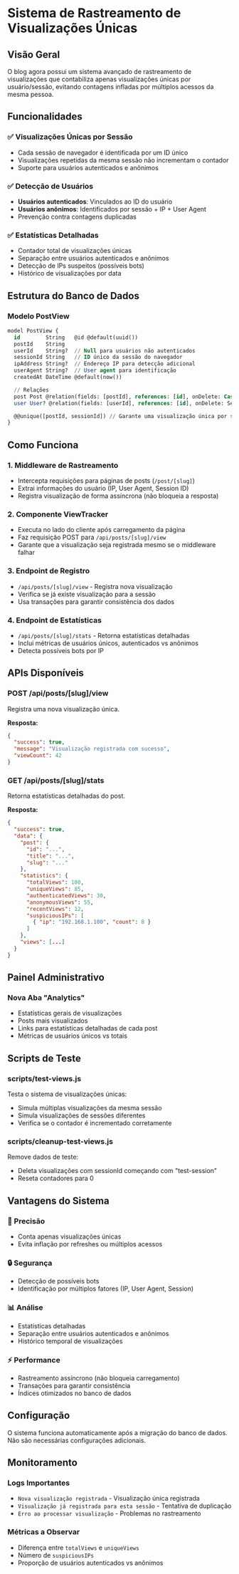 # Sistema de Rastreamento de Visualizações Únicas

## Visão Geral

O blog agora possui um sistema avançado de rastreamento de visualizações que contabiliza apenas visualizações únicas por usuário/sessão, evitando contagens infladas por múltiplos acessos da mesma pessoa.

## Funcionalidades

### ✅ Visualizações Únicas por Sessão
- Cada sessão de navegador é identificada por um ID único
- Visualizações repetidas da mesma sessão não incrementam o contador
- Suporte para usuários autenticados e anônimos

### ✅ Detecção de Usuários
- **Usuários autenticados**: Vinculados ao ID do usuário
- **Usuários anônimos**: Identificados por sessão + IP + User Agent
- Prevenção contra contagens duplicadas

### ✅ Estatísticas Detalhadas
- Contador total de visualizações únicas
- Separação entre usuários autenticados e anônimos
- Detecção de IPs suspeitos (possíveis bots)
- Histórico de visualizações por data

## Estrutura do Banco de Dados

### Modelo PostView
```sql
model PostView {
  id        String   @id @default(uuid())
  postId    String
  userId    String?  // Null para usuários não autenticados
  sessionId String   // ID único da sessão do navegador
  ipAddress String?  // Endereço IP para detecção adicional
  userAgent String?  // User agent para identificação
  createdAt DateTime @default(now())

  // Relações
  post Post @relation(fields: [postId], references: [id], onDelete: Cascade)
  user User? @relation(fields: [userId], references: [id], onDelete: SetNull)

  @@unique([postId, sessionId]) // Garante uma visualização única por sessão
}
```

## Como Funciona

### 1. Middleware de Rastreamento
- Intercepta requisições para páginas de posts (`/post/[slug]`)
- Extrai informações do usuário (IP, User Agent, Session ID)
- Registra visualização de forma assíncrona (não bloqueia a resposta)

### 2. Componente ViewTracker
- Executa no lado do cliente após carregamento da página
- Faz requisição POST para `/api/posts/[slug]/view`
- Garante que a visualização seja registrada mesmo se o middleware falhar

### 3. Endpoint de Registro
- `/api/posts/[slug]/view` - Registra nova visualização
- Verifica se já existe visualização para a sessão
- Usa transações para garantir consistência dos dados

### 4. Endpoint de Estatísticas
- `/api/posts/[slug]/stats` - Retorna estatísticas detalhadas
- Inclui métricas de usuários únicos, autenticados vs anônimos
- Detecta possíveis bots por IP

## APIs Disponíveis

### POST /api/posts/[slug]/view
Registra uma nova visualização única.

**Resposta:**
```json
{
  "success": true,
  "message": "Visualização registrada com sucesso",
  "viewCount": 42
}
```

### GET /api/posts/[slug]/stats
Retorna estatísticas detalhadas do post.

**Resposta:**
```json
{
  "success": true,
  "data": {
    "post": {
      "id": "...",
      "title": "...",
      "slug": "..."
    },
    "statistics": {
      "totalViews": 100,
      "uniqueViews": 85,
      "authenticatedViews": 30,
      "anonymousViews": 55,
      "recentViews": 12,
      "suspiciousIPs": [
        { "ip": "192.168.1.100", "count": 8 }
      ]
    },
    "views": [...]
  }
}
```

## Painel Administrativo

### Nova Aba "Analytics"
- Estatísticas gerais de visualizações
- Posts mais visualizados
- Links para estatísticas detalhadas de cada post
- Métricas de usuários únicos vs totais

## Scripts de Teste

### scripts/test-views.js
Testa o sistema de visualizações únicas:
- Simula múltiplas visualizações da mesma sessão
- Simula visualizações de sessões diferentes
- Verifica se o contador é incrementado corretamente

### scripts/cleanup-test-views.js
Remove dados de teste:
- Deleta visualizações com sessionId começando com "test-session"
- Reseta contadores para 0

## Vantagens do Sistema

### 🎯 Precisão
- Conta apenas visualizações únicas
- Evita inflação por refreshes ou múltiplos acessos

### 🔒 Segurança
- Detecção de possíveis bots
- Identificação por múltiplos fatores (IP, User Agent, Session)

### 📊 Análise
- Estatísticas detalhadas
- Separação entre usuários autenticados e anônimos
- Histórico temporal de visualizações

### ⚡ Performance
- Rastreamento assíncrono (não bloqueia carregamento)
- Transações para garantir consistência
- Índices otimizados no banco de dados

## Configuração

O sistema funciona automaticamente após a migração do banco de dados. Não são necessárias configurações adicionais.

## Monitoramento

### Logs Importantes
- `Nova visualização registrada` - Visualização única registrada
- `Visualização já registrada para esta sessão` - Tentativa de duplicação
- `Erro ao processar visualização` - Problemas no rastreamento

### Métricas a Observar
- Diferença entre `totalViews` e `uniqueViews`
- Número de `suspiciousIPs`
- Proporção de usuários autenticados vs anônimos 